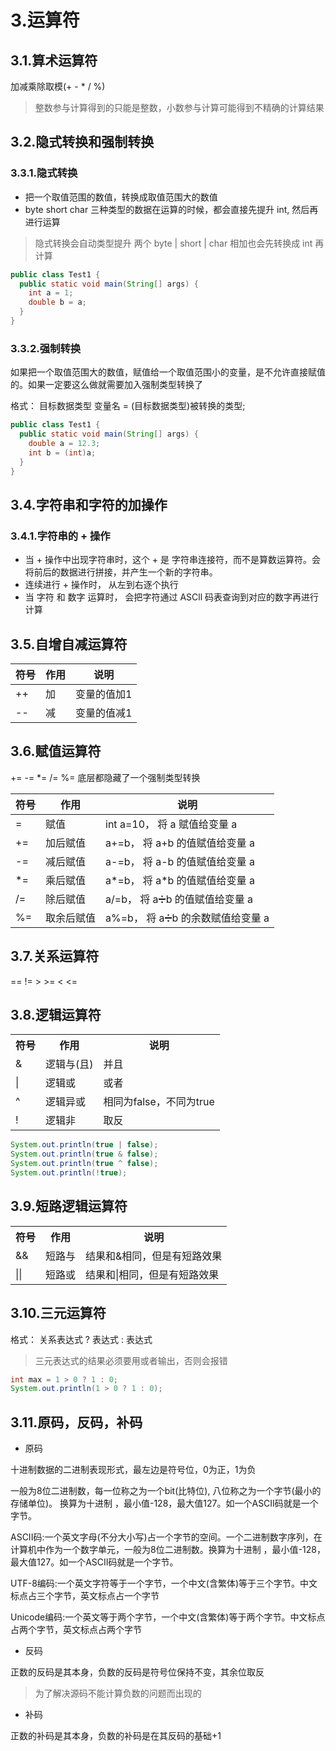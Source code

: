 # 3.运算符

## 3.1.算术运算符

加减乘除取模(+ - * / %)

> 整数参与计算得到的只能是整数，小数参与计算可能得到不精确的计算结果

## 3.2.隐式转换和强制转换

### 3.3.1.隐式转换

* 把一个取值范围的数值，转换成取值范围大的数值
* byte short char 三种类型的数据在运算的时候，都会直接先提升 int, 然后再进行运算

> 隐式转换会自动类型提升
> 两个 byte | short | char 相加也会先转换成 int 再计算

```java
public class Test1 {
  public static void main(String[] args) {
    int a = 1;
    double b = a;
  }
}
```

### 3.3.2.强制转换

如果把一个取值范围大的数值，赋值给一个取值范围小的变量，是不允许直接赋值的。如果一定要这么做就需要加入强制类型转换了

格式： 目标数据类型 变量名 = (目标数据类型)被转换的类型;

```java
public class Test1 {
  public static void main(String[] args) {
    double a = 12.3;
    int b = (int)a;
  }
}
```

## 3.4.字符串和字符的加操作

### 3.4.1.字符串的 + 操作

* 当 + 操作中出现字符串时，这个 + 是 字符串连接符，而不是算数运算符。会将前后的数据进行拼接，并产生一个新的字符串。
* 连续进行 + 操作时， 从左到右逐个执行
* 当 字符 和 数字 运算时， 会把字符通过 ASCll 码表查询到对应的数字再进行计算

## 3.5.自增自减运算符

符号 | 作用 | 说明
-- | -- | --
++ | 加 | 变量的值加1
-- | 减 | 变量的值减1

## 3.6.赋值运算符

+= -= *= /= %= 底层都隐藏了一个强制类型转换

符号 | 作用 | 说明
-- | -- | --
= | 赋值 | int a=10， 将 a 赋值给变量 a
+= | 加后赋值 | a+=b， 将 a+b 的值赋值给变量 a
-= | 减后赋值 | a-=b， 将 a-b 的值赋值给变量 a
*= | 乘后赋值 | a*=b， 将 a*b 的值赋值给变量 a
/= | 除后赋值 | a/=b， 将 a➗b 的值赋值给变量 a
%= | 取余后赋值 | a%=b， 将 a➗b 的余数赋值给变量 a

## 3.7.关系运算符

== != > >= < <=

## 3.8.逻辑运算符

<table>
  <tr>
    <th>符号</th>
    <th>作用</th>
    <th>说明</th>
  </tr>
  <tr>
    <td>&</td>
    <td>逻辑与(且)</td>
    <td>并且</td>
  </tr>
  <tr>
    <td>|</td>
    <td>逻辑或</td>
    <td>或者</td>
  </tr>
  <tr>
    <td>^</td>
    <td>逻辑异或</td>
    <td>相同为false，不同为true</td>
  </tr>
  <tr>
    <td>!</td>
    <td>逻辑非</td>
    <td>取反</td>
  </tr>
</table>

```java
System.out.println(true | false);
System.out.println(true & false);
System.out.println(true ^ false);
System.out.println(!true);
```

## 3.9.短路逻辑运算符

<table>
  <tr>
    <th>符号</th>
    <th>作用</th>
    <th>说明</th>
  </tr>
  <tr>
    <td>&&</td>
    <td>短路与</td>
    <td>结果和&相同，但是有短路效果</td>
  </tr>
  <tr>
    <td>||</td>
    <td>短路或</td>
    <td>结果和|相同，但是有短路效果</td>
  </tr>
</table>

## 3.10.三元运算符

格式： 关系表达式 ? 表达式 : 表达式

> 三元表达式的结果必须要用或者输出，否则会报错

```java
int max = 1 > 0 ? 1 : 0;
System.out.println(1 > 0 ? 1 : 0);
```

## 3.11.原码，反码，补码

* 原码

十进制数据的二进制表现形式，最左边是符号位，0为正，1为负

一般为8位二进制数，每一位称之为一个bit(比特位), 八位称之为一个字节(最小的存储单位)。 换算为十进制 ，最小值-128，最大值127。如一个ASCII码就是一个字节。

​ASCII码:一个英文字母(不分大小写)占一个字节的空间。一个二进制数字序列，在计算机中作为一个数字单元，一般为8位二进制数。换算为十进制 ，最小值-128，最大值127。如一个ASCII码就是一个字节。

UTF-8编码:一个英文字符等于一个字节，一个中文(含繁体)等于三个字节。中文标点占三个字节，英文标点占一个字节

Unicode编码:一个英文等于两个字节，一个中文(含繁体)等于两个字节。中文标点占两个字节，英文标点占两个字节

* 反码

正数的反码是其本身，负数的反码是符号位保持不变，其余位取反

> 为了解决源码不能计算负数的问题而出现的

* 补码

正数的补码是其本身，负数的补码是在其反码的基础+1







